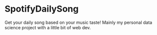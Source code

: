 # SpotifyDailySong
Get your daily song based on your music taste! Mainly my personal data science project with a little bit of web dev.
